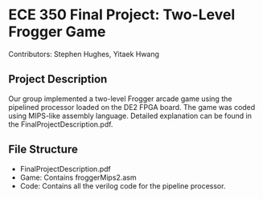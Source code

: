 # ECE 350 Final Project: Two-Level Frogger Game
Contributors: Stephen Hughes, Yitaek Hwang

## Project Description
Our group implemented a two-level Frogger arcade game using the pipelined processor loaded on the DE2 FPGA board. The game was coded using MIPS-like assembly language. Detailed explanation can be found in the FinalProjectDescription.pdf. 

## File Structure
- FinalProjectDescription.pdf
- Game: Contains froggerMips2.asm
- Code: Contains all the verilog code for the pipeline processor.